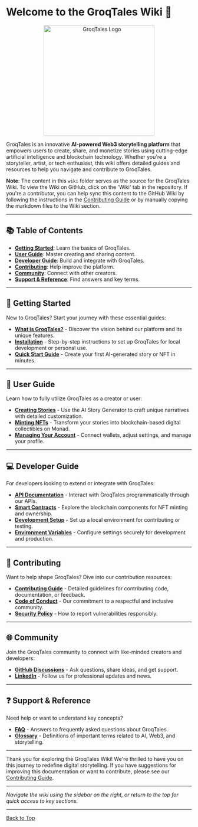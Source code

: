 # Welcome to the GroqTales Wiki 🌟

<div align="center">
  <img src="../../public/GroqTales.png" alt="GroqTales Logo" width="300" />
</div>

GroqTales is an innovative **AI-powered Web3 storytelling platform** that empowers users to create,
share, and monetize stories using cutting-edge artificial intelligence and blockchain technology.
Whether you're a storyteller, artist, or tech enthusiast, this wiki offers detailed guides and
resources to help you navigate and contribute to GroqTales.

**Note**: The content in this `wiki` folder serves as the source for the GroqTales Wiki. To view the
Wiki on GitHub, click on the 'Wiki' tab in the repository. If you're a contributor, you can help
sync this content to the GitHub Wiki by following the instructions in the
[Contributing Guide](../CONTRIBUTING.md) or by manually copying the markdown files to the Wiki
section.

---

## 📚 Table of Contents

- **[Getting Started](#getting-started)**: Learn the basics of GroqTales.
- **[User Guide](#user-guide)**: Master creating and sharing content.
- **[Developer Guide](#developer-guide)**: Build and integrate with GroqTales.
- **[Contributing](#contributing)**: Help improve the platform.
- **[Community](#community)**: Connect with other creators.
- **[Support & Reference](#support--reference)**: Find answers and key terms.

---

## 🚀 Getting Started

New to GroqTales? Start your journey with these essential guides:

- **[What is GroqTales?](What-is-GroqTales.md)** - Discover the vision behind our platform and its
  unique features.
- **[Installation](Installation.md)** - Step-by-step instructions to set up GroqTales for local
  development or personal use.
- **[Quick Start Guide](Quick-Start-Guide.md)** - Create your first AI-generated story or NFT in
  minutes.

---

## 📖 User Guide

Learn how to fully utilize GroqTales as a creator or user:

- **[Creating Stories](Creating-Stories.md)** - Use the AI Story Generator to craft unique
  narratives with detailed customization.
- **[Minting NFTs](Minting-NFTs.md)** - Transform your stories into blockchain-based digital
  collectibles on Monad.
- **[Managing Your Account](Managing-Your-Account.md)** - Connect wallets, adjust settings, and
  manage your profile.

---

## 💻 Developer Guide

For developers looking to extend or integrate with GroqTales:

- **[API Documentation](API-Documentation.md)** - Interact with GroqTales programmatically through
  our APIs.
- **[Smart Contracts](Smart-Contracts.md)** - Explore the blockchain components for NFT minting and
  ownership.
- **[Development Setup](Development-Setup.md)** - Set up a local environment for contributing or
  testing.
- **[Environment Variables](Environment-Variables.md)** - Configure settings securely for
  development and production.

---

## 🤝 Contributing

Want to help shape GroqTales? Dive into our contribution resources:

- **[Contributing Guide](../CONTRIBUTING.md)** - Detailed guidelines for contributing code,
  documentation, or feedback.
- **[Code of Conduct](../CODE_OF_CONDUCT.md)** - Our commitment to a respectful and inclusive
  community.
- **[Security Policy](../SECURITY.md)** - How to report vulnerabilities responsibly.

---

## 🌐 Community

Join the GroqTales community to connect with like-minded creators and developers:

- **[GitHub Discussions](https://github.com/Drago-03/GroqTales/discussions)** - Ask questions, share
  ideas, and get support.
- **[LinkedIn](https://www.linkedin.com/in/mantej-singh-arora/)** - Follow us for professional
  updates and news.

---

## ❓ Support & Reference

Need help or want to understand key concepts?

- **[FAQ](FAQ.md)** - Answers to frequently asked questions about GroqTales.
- **[Glossary](Glossary.md)** - Definitions of important terms related to AI, Web3, and
  storytelling.

---

Thank you for exploring the GroqTales Wiki! We're thrilled to have you on this journey to redefine
digital storytelling. If you have suggestions for improving this documentation or want to
contribute, please see our [Contributing Guide](../CONTRIBUTING.md).

---

_Navigate the wiki using the sidebar on the right, or return to the top for quick access to key
sections._

---

[Back to Top](#welcome-to-the-groqtales-wiki-)
